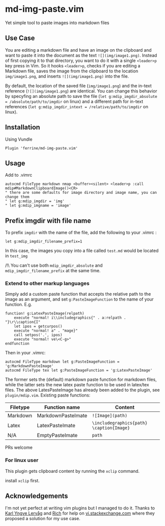 # md-img-paste.vim
Yet simple tool to paste images into markdown files

## Use Case
You are editing a markdown file and have an image on the clipboard and want to paste it into the document as the text `![](img/image1.png)`. Instead of first copying it to that directory, you want to do it with a single `<leader>p` key press in Vim. So it hooks `<leader>p`, checks if you are editing a Markdown file, saves the image from the clipboard to the location  `img/image1.png`, and inserts `![](img/image1.png)` into the file.

By default, the location of the saved file (`img/image1.png`) and the in-text reference (`![](img/image1.png`) are identical. You can change this behavior by specyfing an absolute path to save the file (`let g:mdip_imgdir_absolute = /absolute/path/to/imgdir` on linux) and a different path for in-text references (`let g:mdip_imgdir_intext = /relative/path/to/imgdir` on linux).

## Installation

Using Vundle
```
Plugin 'ferrine/md-img-paste.vim'
```

## Usage
Add to .vimrc
```
autocmd FileType markdown nmap <buffer><silent> <leader>p :call mdip#MarkdownClipboardImage()<CR>
" there are some defaults for image directory and image name, you can change them
" let g:mdip_imgdir = 'img'
" let g:mdip_imgname = 'image'
```

## Prefix imgdir with file name

To prefix `imgdir` with the name of the file, add the following to your .vimrc :
```
let g:mdip_imgdir_filename_prefix=1
```
In this case, the images you copy into a file called `test.md` would be located in `test_img`

/!\ You can't use both `mdip_imgdir_absolute` and `mdip_imgdir_filename_prefix` at the same time.

### Extend to other markup languages ###
Simply add a custom paste function that accepts the relative path to the image as an argument, and set `g:PasteImageFunction` to the name of your function. E.g.
```
function! g:LatexPasteImage(relpath)
    execute "normal! i\\includegraphics{" . a:relpath . "}\r\\caption{I"
    let ipos = getcurpos()
    execute "normal! a" . "mage}"
    call setpos('.', ipos)
    execute "normal! ve\<C-g>"
endfunction
```
Then in your .vimrc:
```
autocmd FileType markdown let g:PasteImageFunction = 'g:MarkdownPasteImage'
autocmd FileType tex let g:PasteImageFunction = 'g:LatexPasteImage'
```
The former sets the (default) markdown paste function for markdown files, while the latter sets the new latex paste function to be used in latex/tex files. The above LatesPasteImage has already been added to the plugin, see `plugin/mdip.vim`. Existing paste functions:

| Filetype | Function name | Content |
|----------|---------------|---------|
| Markdown | MarkdownPasteImate | `![Image](path)` |
| Latex | LatexPasteImate | `\includegraphics{path} \caption{Image}` |
| N/A  | EmptyPasteImate | `path` |

PRs welcome

### For linux user
This plugin gets clipboard content by running the `xclip` command.

install `xclip` first.

## Acknowledgements
I'm not yet perfect at writing vim plugins but I managed to do it. Thanks to [Karl Yngve Lervåg](https://vi.stackexchange.com/users/21/karl-yngve-lerv%C3%A5g) and [Rich](https://vi.stackexchange.com/users/343/rich) for help on [vi.stackexchange.com](https://vi.stackexchange.com/questions/14114/paste-link-to-image-in-clipboard-when-editing-markdown) where they proposed a solution for my use case.

